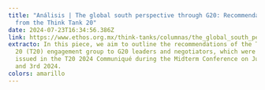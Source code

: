 ```yaml
---
title: "Análisis | The global south perspective through G20: Recommendations
  from the Think Tank 20"
date: 2024-07-23T16:34:56.386Z
link: https://www.ethos.org.mx/think-tanks/columnas/the_global_south_perspective_through_g20_recommendations_from_the_think_tank_20
extracto: In this piece, we aim to outline the recommendations of the Think Tank
  20 (T20) engagement group to G20 leaders and negotiators, which were formally
  issued in the T20 2024 Communiqué during the Midterm Conference on July 2nd
  and 3rd 2024.
colors: amarillo
---
```

